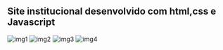 ## Site institucional desenvolvido com html,css e Javascript

![img1](https://github.com/user-attachments/assets/a646dbdf-d5bf-4fc2-81ea-f5ec72a9bda7)
![img2](https://github.com/user-attachments/assets/923b99b6-4bad-47b6-8d22-2a3faf66400c)
![img3](https://github.com/user-attachments/assets/23027a74-2a2d-4175-86db-e99355eb55bf)
![img4](https://github.com/user-attachments/assets/fee8674d-fc02-43c5-84eb-b313520a1e11)
